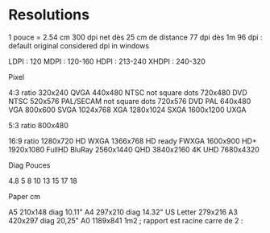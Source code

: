 # Resolutions

1 pouce = 2.54 cm
300 dpi net dès 25 cm de distance
77 dpi dès 1m
96 dpi : default original considered dpi in windows

LDPI : 120
MDPI : 120-160
HDPI : 213-240
XHDPI : 240-320

Pixel

4:3 ratio
320x240 QVGA
440x480 NTSC not square dots
720x480 DVD NTSC
520x576 PAL/SECAM not square dots
720x576 DVD PAL
640x480 VGA
800x600 SVGA
1024x768 XGA
1280x1024 SXGA
1600x1200 UXGA

5:3 ratio
800x480

16:9 ratio
1280x720 HD WXGA
1366x768 HD ready FWXGA
1600x900 HD+
1920x1080 FullHD BluRay
2560x1440 QHD
3840x2160 4K UHD
7680x4320

Diag Pouces

4.8
5
8
10
13
15
17
18

Paper cm

A5 210x148 diag 10.11"
A4 297x210 diag 14.32"
US Letter 279x216
A3 420x297 diag 20,25"
A0 1189x841 1m2 ; rapport est racine carre de 2 : 
